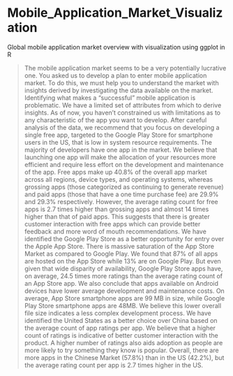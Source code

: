 # Mobile_Application_Market_Visualization
Global mobile application market overview with visualization using ggplot in R


>  The mobile application market seems to be a very potentially lucrative one. You asked us to develop a plan to enter mobile application market. To do this, we must help you to understand the market with insights derived by investigating the data available on the market.
  Identifying what makes a “successful” mobile application is problematic. We have a limited set of attributes from which to derive insights. As of now, you haven’t constrained us with limitations as to any characteristic of the app you want to develop.
  After careful analysis of the data, we recommend that you focus on developing a single free app, targeted to the Google Play Store for smartphone users in the US, that is low in system resource requirements.
  The majority of developers have one app in the market. We believe that launching one app will make the allocation of your resources more efficient and require less effort on the development and maintenance of the app.
  Free apps make up 40.8% of the overall app market across all regions, device types, and operating systems, whereas  grossing apps (those categorized as continuing to generate revenue) and paid apps (those that have a one time purchase fee) are 29.9% and 29.3% respectively. However, the average rating count for free apps is 2.7 times higher than grossing apps and almost 14 times higher than that of paid apps. This suggests that there is greater customer interaction with free apps which can provide better feedback and more word of mouth recommendations.
  We have identified the Google Play Store as a better opportunity for entry over the Apple App Store. There is massive saturation of the App Store Market as compared to Google Play. We found that 87% of all apps are hosted on the App Store while 13% are on Google Play. But even given that wide disparity of availability, Google Play Store apps have, on average, 24.5 times more ratings than the average rating count of an App Store app. We also conclude that apps available on Android devices have lower average development and maintenance costs. On average, App Store smartphone apps are 99 MB in size, while Google Play Store smartphone apps are 48MB. We believe this lower overall file size indicates a less complex development process.
  We have identified the United States as a better choice over China based on the average count of app ratings per app. We believe that a higher count of ratings is indicative of better customer interaction with the product. A higher number of ratings also aids adoption as people are more likely to try something they know is popular. Overall, there are more apps in the Chinese Market (57.8%) than in the US (42.2%), but the average rating count per app is 2.7 times higher in the US.
